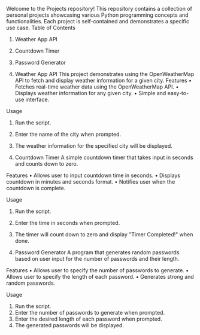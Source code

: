 Welcome to the Projects repository! This repository contains a collection of personal projects showcasing various Python programming concepts and functionalities. Each project is self-contained and demonstrates a specific use case.
Table of Contents
1.	Weather App API
2.	Countdown Timer
3.	Password Generator
   
1. Weather App API
This project demonstrates using the OpenWeatherMap API to fetch and display weather information for a given city.
Features
•	Fetches real-time weather data using the OpenWeatherMap API.
•	Displays weather information for any given city.
•	Simple and easy-to-use interface.

Usage
1.	Run the script.
2.	Enter the name of the city when prompted.
3.	The weather information for the specified city will be displayed.


2. Countdown Timer
A simple countdown timer that takes input in seconds and counts down to zero.

Features
•	Allows user to input countdown time in seconds.
•	Displays countdown in minutes and seconds format.
•	Notifies user when the countdown is complete.

Usage
1.	Run the script.
2.	Enter the time in seconds when prompted.
3.	The timer will count down to zero and display "Timer Completed!" when done.


3. Password Generator
A program that generates random passwords based on user input for the number of passwords and their length.

Features
•	Allows user to specify the number of passwords to generate.
•	Allows user to specify the length of each password.
•	Generates strong and random passwords.

Usage
1.	Run the script.
2.	Enter the number of passwords to generate when prompted.
3.	Enter the desired length of each password when prompted.
4.	The generated passwords will be displayed.

